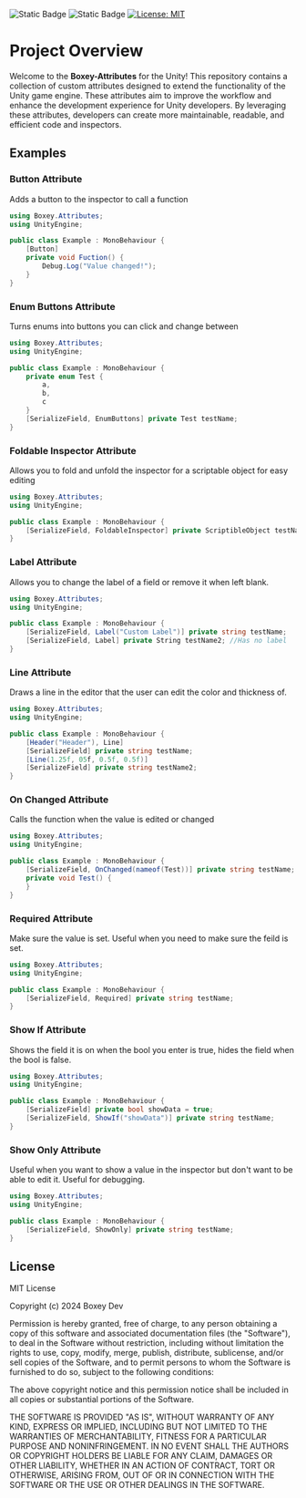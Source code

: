 ![Static Badge](https://img.shields.io/badge/Verson-2022.3.22f1-5300EB?style=for-the-badge&logo=Unity)
![Static Badge](https://img.shields.io/badge/Version-1.0.0-blue?style=for-the-badge)
[![License: MIT](https://img.shields.io/badge/License-MIT-yellow.svg?style=for-the-badge)](https://opensource.org/licenses/MIT)

# Project Overview
Welcome to the **Boxey-Attributes** for the Unity! This repository contains a collection of custom attributes designed to extend the functionality of the Unity game engine. These attributes aim to improve the workflow and enhance the development experience for Unity developers. By leveraging these attributes, developers can create more maintainable, readable, and efficient code and inspectors.

## Examples
### Button Attribute
Adds a button to the inspector to call a function
```c#
using Boxey.Attributes;
using UnityEngine;

public class Example : MonoBehaviour {
    [Button]
    private void Fuction() {
        Debug.Log("Value changed!");
    }
}
```
### Enum Buttons Attribute
Turns enums into buttons you can click and change between
```c#
using Boxey.Attributes;
using UnityEngine;

public class Example : MonoBehaviour {
    private enum Test {
        a,
        b,
        c
    }
    [SerializeField, EnumButtons] private Test testName;
}
```
### Foldable Inspector Attribute
Allows you to fold and unfold the inspector for a scriptable object for easy editing
```c#
using Boxey.Attributes;
using UnityEngine;

public class Example : MonoBehaviour {
    [SerializeField, FoldableInspector] private ScriptibleObject testName;
}
```
### Label Attribute
Allows you to change the label of a field or remove it when left blank.
```c#
using Boxey.Attributes;
using UnityEngine;

public class Example : MonoBehaviour {
    [SerializeField, Label("Custom Label")] private string testName;
    [SerializeField, Label] private String testName2; //Has no label
}
```
### Line Attribute
Draws a line in the editor that the user can edit the color and thickness of.
```c#
using Boxey.Attributes;
using UnityEngine;

public class Example : MonoBehaviour {
    [Header("Header"), Line]
    [SerializeField] private string testName;
    [Line(1.25f, 05f, 0.5f, 0.5f)]
    [SerializeField] private string testName2;
}
```
### On Changed Attribute
Calls the function when the value is edited or changed
```c#
using Boxey.Attributes;
using UnityEngine;

public class Example : MonoBehaviour {
    [SerializeField, OnChanged(nameof(Test))] private string testName;
    private void Test() {       
    }
}
```
### Required Attribute
Make sure the value is set. Useful when you need to make sure the feild is set.
```c#
using Boxey.Attributes;
using UnityEngine;

public class Example : MonoBehaviour {
    [SerializeField, Required] private string testName;
}
```
### Show If Attribute
Shows the field it is on when the bool you enter is true, hides the field when the bool is false.
```c#
using Boxey.Attributes;
using UnityEngine;

public class Example : MonoBehaviour {
    [SerializeField] private bool showData = true;
    [SerializeField, ShowIf("showData")] private string testName;
}
```
### Show Only Attribute
Useful when you want to show a value in the inspector but don't want to be able to edit it. Useful for debugging.
```c#
using Boxey.Attributes;
using UnityEngine;

public class Example : MonoBehaviour {
    [SerializeField, ShowOnly] private string testName;
}
```

## License
MIT License

Copyright (c) 2024 Boxey Dev

Permission is hereby granted, free of charge, to any person obtaining a copy
of this software and associated documentation files (the "Software"), to deal
in the Software without restriction, including without limitation the rights
to use, copy, modify, merge, publish, distribute, sublicense, and/or sell
copies of the Software, and to permit persons to whom the Software is
furnished to do so, subject to the following conditions:

The above copyright notice and this permission notice shall be included in all
copies or substantial portions of the Software.

THE SOFTWARE IS PROVIDED "AS IS", WITHOUT WARRANTY OF ANY KIND, EXPRESS OR
IMPLIED, INCLUDING BUT NOT LIMITED TO THE WARRANTIES OF MERCHANTABILITY,
FITNESS FOR A PARTICULAR PURPOSE AND NONINFRINGEMENT. IN NO EVENT SHALL THE
AUTHORS OR COPYRIGHT HOLDERS BE LIABLE FOR ANY CLAIM, DAMAGES OR OTHER
LIABILITY, WHETHER IN AN ACTION OF CONTRACT, TORT OR OTHERWISE, ARISING FROM,
OUT OF OR IN CONNECTION WITH THE SOFTWARE OR THE USE OR OTHER DEALINGS IN THE
SOFTWARE.
